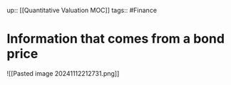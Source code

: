 up:: [[Quantitative Valuation MOC]]
tags:: #Finance  
# Information that comes from a bond price
![[Pasted image 20241112212731.png]]